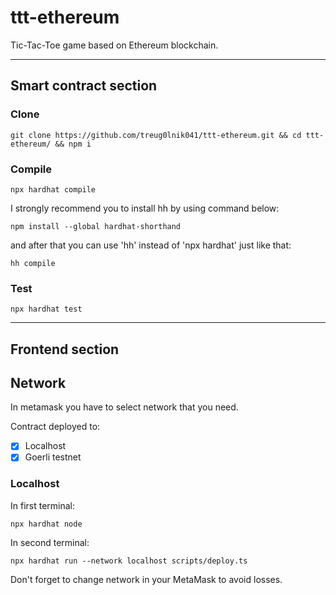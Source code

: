 # ttt-ethereum

Tic-Tac-Toe game based on Ethereum blockchain.

---

## Smart contract section

### Clone
```shell
git clone https://github.com/treug0lnik041/ttt-ethereum.git && cd ttt-ethereum/ && npm i
```

### Compile
```shell
npx hardhat compile
```
I strongly recommend you to install hh by using command below:
```shell
npm install --global hardhat-shorthand
```
and after that you can use 'hh' instead of 'npx hardhat' just like that:
```shell
hh compile
```

### Test
```shell
npx hardhat test
```
---

## Frontend section

## Network
In metamask you have to select network that you need.

Contract deployed to:
- [x] Localhost
- [x] Goerli testnet

### Localhost
In first terminal:
```shell
npx hardhat node
```

In second terminal:
```shell
npx hardhat run --network localhost scripts/deploy.ts
```

Don't forget to change network in your MetaMask to avoid losses.